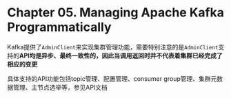 # Chapter 05. Managing Apache Kafka Programmatically

Kafka提供了`AdminClient`来实现集群管理功能，需要特别注意的是`AdminClient`支持的**API均是异步、最终一致性的，因此当调用返回时并不代表着集群已经完成了相应的变更**

具体支持的API功能包括topic管理、配置管理、consumer group管理、集群元数据管理、主节点选举等，参见API文档
